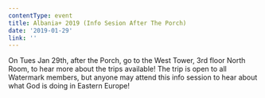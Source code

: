 ```yaml
---
contentType: event
title: Albania+ 2019 (Info Sesion After The Porch)
date: '2019-01-29'
link: ''
---
```


On Tues Jan 29th, after the Porch, go to the West Tower, 3rd floor North Room, to hear more about the trips available!
The trip is open to all Watermark members, but anyone may attend this info session to hear about what God is doing in Eastern Europe!